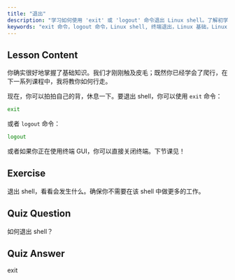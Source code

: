 ```yaml
---
title: "退出"
description: "学习如何使用 'exit' 或 'logout' 命令退出 Linux shell。了解初学者的基本 shell 导航。今天就开始你的 Linux 之旅！"
keywords: "exit 命令，logout 命令，Linux shell, 终端退出，Linux 基础，Linux 初学者，Linux 教程"
---
```


## Lesson Content

你确实很好地掌握了基础知识。我们才刚刚触及皮毛；既然你已经学会了爬行，在下一系列课程中，我将教你如何行走。

现在，你可以拍拍自己的背，休息一下。要退出 shell，你可以使用 `exit` 命令：

```bash
exit
```

或者 `logout` 命令：

```bash
logout
```

或者如果你正在使用终端 GUI，你可以直接关闭终端。下节课见！

## Exercise

退出 shell，看看会发生什么。确保你不需要在该 shell 中做更多的工作。

## Quiz Question

如何退出 shell？

## Quiz Answer

exit
